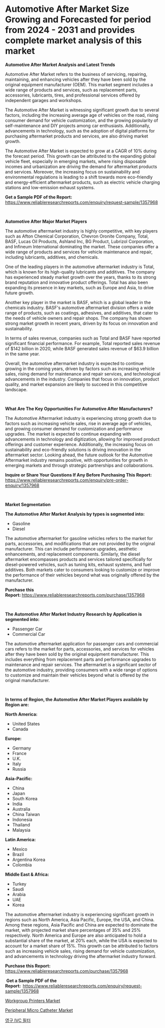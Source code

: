 <p><h1>Automotive After Market Size Growing and Forecasted for period from 2024 - 2031 and provides complete market analysis of this market</h1></p><p><strong>Automotive After Market Analysis and Latest Trends</strong></p>
<p><p>Automotive After Market refers to the business of servicing, repairing, maintaining, and enhancing vehicles after they have been sold by the original equipment manufacturer (OEM). This market segment includes a wide range of products and services, such as replacement parts, accessories, lubricants, tires, and professional services offered by independent garages and workshops.</p><p>The Automotive After Market is witnessing significant growth due to several factors, including the increasing average age of vehicles on the road, rising consumer demand for vehicle customization, and the growing popularity of self-maintenance and DIY projects among car enthusiasts. Additionally, advancements in technology, such as the adoption of digital platforms for purchasing aftermarket products and services, are also driving market growth.</p><p>The Automotive After Market is expected to grow at a CAGR of 10% during the forecast period. This growth can be attributed to the expanding global vehicle fleet, especially in emerging markets, where rising disposable incomes and urbanization are driving the demand for aftermarket products and services. Moreover, the increasing focus on sustainability and environmental regulations is leading to a shift towards more eco-friendly and energy-efficient aftermarket products, such as electric vehicle charging stations and low-emission exhaust systems.</p></p>
<p><strong>Get a Sample PDF of the Report:&nbsp;</strong> <a href="https://www.reliableresearchreports.com/enquiry/request-sample/1357968">https://www.reliableresearchreports.com/enquiry/request-sample/1357968</a></p>
<p>&nbsp;</p>
<p><strong>Automotive After Major Market Players</strong></p>
<p><p>The automotive aftermarket industry is highly competitive, with key players such as Afton Chemical Corporation, Chevron Oronite Company, Total, BASF, Lucas Oil Products, Ashland Inc, BG Product, Lubrizol Corporation, and Infineum International dominating the market. These companies offer a wide range of products and services for vehicle maintenance and repair, including lubricants, additives, and chemicals.</p><p>One of the leading players in the automotive aftermarket industry is Total, which is known for its high-quality lubricants and additives. The company has experienced steady market growth over the years, thanks to its strong brand reputation and innovative product offerings. Total has also been expanding its presence in key markets, such as Europe and Asia, to drive future growth.</p><p>Another key player in the market is BASF, which is a global leader in the chemicals industry. BASF's automotive aftermarket division offers a wide range of products, such as coatings, adhesives, and additives, that cater to the needs of vehicle owners and repair shops. The company has shown strong market growth in recent years, driven by its focus on innovation and sustainability.</p><p>In terms of sales revenue, companies such as Total and BASF have reported significant financial performance. For example, Total reported sales revenue of $142 billion in 2020, while BASF generated sales revenue of $63.9 billion in the same year.</p><p>Overall, the automotive aftermarket industry is expected to continue growing in the coming years, driven by factors such as increasing vehicle sales, rising demand for maintenance and repair services, and technological advancements in the industry. Companies that focus on innovation, product quality, and market expansion are likely to succeed in this competitive landscape.</p></p>
<p>&nbsp;</p>
<p><strong>What Are The Key Opportunities For Automotive After Manufacturers?</strong></p>
<p><p>The Automotive Aftermarket industry is experiencing strong growth due to factors such as increasing vehicle sales, rise in average age of vehicles, and growing consumer demand for customization and performance upgrades. The market is expected to continue expanding with advancements in technology and digitization, allowing for improved product offerings and customer experience. Additionally, the increasing focus on sustainability and eco-friendly solutions is driving innovation in the aftermarket sector. Looking ahead, the future outlook for the Automotive Aftermarket industry remains positive, with opportunities for growth in emerging markets and through strategic partnerships and collaborations.</p></p>
<p><strong>Inquire or Share Your Questions If Any Before Purchasing This Report:</strong> <a href="https://www.reliableresearchreports.com/enquiry/pre-order-enquiry/1357968">https://www.reliableresearchreports.com/enquiry/pre-order-enquiry/1357968</a></p>
<p>&nbsp;</p>
<p><strong>Market Segmentation</strong></p>
<p><strong>The Automotive After Market Analysis by types is segmented into:</strong></p>
<p><ul><li>Gasoline</li><li>Diesel</li></ul></p>
<p><p>The automotive aftermarket for gasoline vehicles refers to the market for parts, accessories, and modifications that are not provided by the original manufacturer. This can include performance upgrades, aesthetic enhancements, and replacement components. Similarly, the diesel aftermarket encompasses products and services tailored specifically for diesel-powered vehicles, such as tuning kits, exhaust systems, and fuel additives. Both markets cater to consumers looking to customize or improve the performance of their vehicles beyond what was originally offered by the manufacturer.</p></p>
<p><strong>Purchase this Report:&nbsp;</strong><a href="https://www.reliableresearchreports.com/purchase/1357968">https://www.reliableresearchreports.com/purchase/1357968</a></p>
<p>&nbsp;</p>
<p><strong>The Automotive After Market Industry Research by Application is segmented into:</strong></p>
<p><ul><li>Passenger Car</li><li>Commercial Car</li></ul></p>
<p><p>The automotive aftermarket application for passenger cars and commercial cars refers to the market for parts, accessories, and services for vehicles after they have been sold by the original equipment manufacturer. This includes everything from replacement parts and performance upgrades to maintenance and repair services. The aftermarket is a significant sector of the automotive industry, providing consumers with a wide range of options to customize and maintain their vehicles beyond what is offered by the original manufacturer.</p></p>
<p>&nbsp;</p>
<p><strong>In terms of Region, the Automotive After Market Players available by Region are:</strong></p>
<p>
    <p> <strong> North America: </strong>
        <ul>
            <li>United States</li>
            <li>Canada</li>
        </ul>
        </p> 
    <p> <strong> Europe: </strong>
        <ul>
            <li>Germany</li>
            <li>France</li>
            <li>U.K.</li>
            <li>Italy</li>
            <li>Russia</li>
        </ul>
        </p> 
    <p> <strong> Asia-Pacific: </strong>
        <ul>
            <li>China</li>
            <li>Japan</li>
            <li>South Korea</li>
            <li>India</li>
            <li>Australia</li>
            <li>China Taiwan</li>
            <li>Indonesia</li>
            <li>Thailand</li>
            <li>Malaysia</li>
        </ul>
        </p> 
    <p> <strong> Latin America: </strong>
        <ul>
            <li>Mexico</li>
            <li>Brazil</li>
            <li>Argentina Korea</li>
            <li>Colombia</li>
        </ul>
        </p> 
    <p> <strong> Middle East & Africa: </strong>
        <ul>
            <li>Turkey</li>
            <li>Saudi</li>
            <li>Arabia</li>
            <li>UAE</li>
            <li>Korea</li>
        </ul>
    </p>
    </p>
<p><p>The automotive aftermarket industry is experiencing significant growth in regions such as North America, Asia Pacific, Europe, the USA, and China. Among these regions, Asia Pacific and China are expected to dominate the market, with projected market share percentages of 35% and 25% respectively. North America and Europe are also anticipated to hold a substantial share of the market, at 20% each, while the USA is expected to account for a market share of 15%. This growth can be attributed to factors such as increasing vehicle sales, rising demand for vehicle customization, and advancements in technology driving the aftermarket industry forward.</p></p>
<p><strong>Purchase this Report: </strong><a href="https://www.reliableresearchreports.com/purchase/1357968">https://www.reliableresearchreports.com/purchase/1357968</a></p>
<p>&nbsp;<strong>Get a Sample PDF of the Report:&nbsp;&nbsp;</strong><a href="https://www.reliableresearchreports.com/enquiry/request-sample/1357968">https://www.reliableresearchreports.com/enquiry/request-sample/1357968</a></p>
<p><strong></strong></p>
<p><p><a href="https://view.publitas.com/reportprime-1/workgroup-printers-market-size-share-trends-analysis-report-by-application-regional-outlook-competitive-strategies-and-segment-forecasts-2023-2030/">Workgroup Printers Market</a></p><p><a href="https://view.publitas.com/reportprime-1/peripheral-micro-catheter-market-offer-valuable-insights-into-market-size-market-share-market-trends-and-projections-spanning-from-2023-to-2030/">Peripheral Micro Catheter Market</a></p><p><a href="https://medium.com/@mujgankortalih/%EC%98%81%EA%B5%AC-ivc-%ED%95%84%ED%84%B0-%EC%8B%9C%EC%9E%A5-%EB%B6%84%EC%84%9D-%EA%B8%80%EB%A1%9C%EB%B2%8C-%EC%82%B0%EC%97%85-%EC%A0%84%EB%A7%9D-%EB%B0%8F-%EC%98%88%EC%B8%A1-2024%EB%85%84%EB%B6%80%ED%84%B0-2031%EB%85%84%EA%B9%8C%EC%A7%80-4d673f0eb26b">영구 IVC 필터</a></p></p>